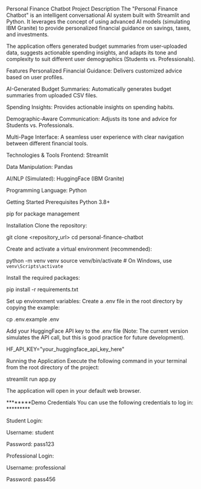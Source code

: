 Personal Finance Chatbot
Project Description
The "Personal Finance Chatbot" is an intelligent conversational AI system built with Streamlit and Python. It leverages the concept of using advanced AI models (simulating IBM Granite) to provide personalized financial guidance on savings, taxes, and investments.

The application offers generated budget summaries from user-uploaded data, suggests actionable spending insights, and adapts its tone and complexity to suit different user demographics (Students vs. Professionals).

Features
Personalized Financial Guidance: Delivers customized advice based on user profiles.

AI-Generated Budget Summaries: Automatically generates budget summaries from uploaded CSV files.

Spending Insights: Provides actionable insights on spending habits.

Demographic-Aware Communication: Adjusts its tone and advice for Students vs. Professionals.

Multi-Page Interface: A seamless user experience with clear navigation between different financial tools.

Technologies & Tools
Frontend: Streamlit

Data Manipulation: Pandas

AI/NLP (Simulated): HuggingFace (IBM Granite)

Programming Language: Python

Getting Started
Prerequisites
Python 3.8+

pip for package management

Installation
Clone the repository:

git clone <repository_url>
cd personal-finance-chatbot

Create and activate a virtual environment (recommended):

python -m venv venv
source venv/bin/activate  # On Windows, use `venv\Scripts\activate`

Install the required packages:

pip install -r requirements.txt

Set up environment variables:
Create a .env file in the root directory by copying the example:

cp .env.example .env

Add your HuggingFace API key to the .env file (Note: The current version simulates the API call, but this is good practice for future development).

HF_API_KEY="your_huggingface_api_key_here"

Running the Application
Execute the following command in your terminal from the root directory of the project:

streamlit run app.py

The application will open in your default web browser.

********Demo Credentials
You can use the following credentials to log in: *********

Student Login:

Username: student

Password: pass123

Professional Login:

Username: professional

Password: pass456
